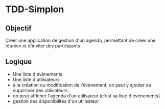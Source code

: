 # TDD-Simplon

## Objectif

Créer une application de gestion d'un agenda, permettant de créer une réunion et d'inviter des participants

## Logique

- Une liste d'évènements 
- Une liste d'utilisateurs
- à la création ou modification de l'événement, on peut y ajouter ou supprimer des utilisateurs
- on peut afficher l'agenda d'un utilisateur (c'est sa liste d'événements)
- gestion des disponibilités d'un utilisateur


